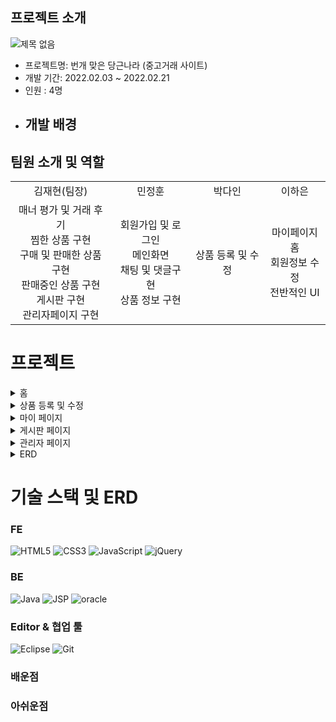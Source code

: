 
## 프로젝트 소개
![제목 없음](https://user-images.githubusercontent.com/94098940/200818725-723f3694-05bf-4102-998a-3f2f09faf8a1.png)


* 프로젝트명: 번개 맞은 당근나라 (중고거래 사이트)
* 개발 기간: 2022.02.03 ~ 2022.02.21
* 인원 : 4명
* 개발 배경
  -
  
## **팀원 소개 및 역할**
<table>
    <tr>
      <td align="center">
        김재현(팀장)
      </td>
      <td align="center">
        민정훈
      </td>
      <td align="center">
        박다인
      </td>
      <td align="center">
        이하은
      </td>
    </tr>
    <tr>
      <td align="center">
      매너 평가 및 거래 후기<br>
      찜한 상품 구현<br>
      구매 및 판매한 상품 구현<br>
      판매중인 상품 구현<br>
      게시판 구현<br>
      관리자페이지 구현<br>
      </td>
      <td align="center">
      회원가입 및 로그인 <br>
      메인화면 <br>
      채팅 및 댓글구현<br>
      상품 정보 구현<br>      
      </td>
      <td align="center">
      상품 등록 및 수정<br>
      </td>
      <td align="center">
       마이페이지 홈<br> 
       회원정보 수정<br>
       전반적인 UI<br>
      </td>
    </tr>
  </table>    

# 프로젝트  
<details>
    <summary>홈</summary>
    <image src = https://user-images.githubusercontent.com/94098940/200822219-18968820-4144-4550-ad37-9bb4aa1163e3.png width ="1750">
    <image src =https://user-images.githubusercontent.com/94098940/200823075-21ed6c2e-55dd-4a1c-9981-d45270da67c7.png width ="1750">
    <image src = https://user-images.githubusercontent.com/94098940/200969702-2f2c19be-339c-4d31-9be2-1f1bf9cb92c1.png>
</details>
 <details>
    <summary>상품 등록 및 수정</summary>
    <image src=https://user-images.githubusercontent.com/94098940/200969573-800a085d-379b-4232-8354-39f625d21e44.png>
    <image src =https://user-images.githubusercontent.com/94098940/200969604-ba28bf43-022f-4b1a-bd42-54d521770ad8.png>  
</details>
<details>
    <summary>마이 페이지</summary>
    <image src=https://user-images.githubusercontent.com/94098940/200969351-d4b17b98-531b-426b-b0d5-8e28f834d08a.png>
    <image src=https://user-images.githubusercontent.com/94098940/200969402-b73eb9d0-50fd-4fc7-937a-628ba3b1f561.png>
    <image src=https://user-images.githubusercontent.com/94098940/200970233-b88ea63b-4c0e-4d9a-8d33-1ef55ec61c31.png>
    <image src=https://user-images.githubusercontent.com/94098940/200969472-0b98b03f-7697-486c-8628-57259037d8c6.png>
    <image src=https://user-images.githubusercontent.com/94098940/200969279-7a6119fd-e3b9-4df7-a971-9239f6e9599d.png>
    <image src =https://user-images.githubusercontent.com/94098940/200969921-5c2b929c-f2c0-4145-b71b-aac164039a74.png>     
</details>
<details>
    <summary>게시판 페이지</summary>
    <image src =https://user-images.githubusercontent.com/94098940/200968945-828fa946-5601-46cd-b2e2-71efab073f3e.png>
    <image src =https://user-images.githubusercontent.com/94098940/200969017-9f822f08-1c98-4531-ad32-af9cb66d1421.png>
</details>
<details>
    <summary>관리자 페이지</summary>
    <image src=https://user-images.githubusercontent.com/94098940/200969052-165d50db-223e-4b0e-b012-7f075951eb31.png>
    <image src=https://user-images.githubusercontent.com/94098940/200969155-3654cb15-6f40-48de-b325-94aa6d8ee945.png>
    
</details>
<details>
    <summary>ERD</summary>
    <image src=https://user-images.githubusercontent.com/94098940/200818924-73a9f219-5797-4639-bd5c-21f0492ae728.png>
    
</details>  
      
# 기술 스택 및 ERD
### FE
![HTML5](https://img.shields.io/badge/html5-%23E34F26.svg?style=for-the-badge&logo=html5&logoColor=white) ![CSS3](https://img.shields.io/badge/css3-%231572B6.svg?style=for-the-badge&logo=css3&logoColor=white) ![JavaScript](https://img.shields.io/badge/javascript-%23323330.svg?style=for-the-badge&logo=javascript&logoColor=%23F7DF1E)
![jQuery](https://img.shields.io/badge/jQuery-0769AD.svg?style=for-the-badge&logo=jQuery&logoColor=%23F7DF1E)

### BE
![Java](https://img.shields.io/badge/java-%23ED8B00.svg?style=for-the-badge&logo=java&logoColor=white) ![JSP](https://img.shields.io/badge/JSP-%23ED8B00.svg?style=for-the-badge&logo=jsp&logoColor=white) <img alt="oracle" src="https://img.shields.io/badge/oracle-F80000.svg?&style=for-the-badge&?cololr=red&logoColor=white"/>

### Editor & 협업 툴
![Eclipse](https://img.shields.io/badge/Eclipse-2C2255.svg?style=for-the-badge&logo=Eclipse&logoColor=white) ![Git](https://img.shields.io/badge/git-%23F05033.svg?style=for-the-badge&logo=git&logoColor=white)

### 배운점
      
      
### 아쉬운점
      

    

 


